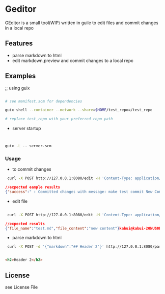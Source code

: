 
# Geditor

GEditor  is a  small tool(WIP) written in guile to edit files and commit changes in a local repo 

## Features

* parse markdown to html
* edit markdown,preview and commit changes to a local repo



## Examples

;; using guix 

```bash

# see manifest.scm for dependencies

guix shell --container --network --share=$HOME/test_repo=/test_repo

# replace test_repo with your preferred repo path


```


* server startup

``` bash


guix -L .. server.scm

```

###  Usage


*  to commit changes

```bash
 curl -X POST http://127.0.0.1:8080/edit -H 'Content-Type: application/json' -d '{"msg":"make test commit","filename":"test.md","repo":"/test_repo","filename":"test.md","content":"new content"}'

```


```json
//expected eample results
{"success":" : Committed changes with message: make test commit New Commit SHA: 6e47001cb9b596cda8c5a97fbd257b811867f983"}

```


* edit file

```bash
 
 curl -X POST http://127.0.0.1:8080/edit -H 'Content-Type: application/json' -d '{"repo":"/test_repo","filename":"test.md"}'


```

```json
//expected results
{"file_name":"test.md","file_content":"new content"}kabui@kabui-20NUS0EB00:~$ 

```

* parse markdown to html

```bash
 curl -X POST -d '{"markdown":"## Header 2"}' http://127.0.0.1:8080/parse

```

```html

<h2>Header 2</h2>

```
## License
see License File


